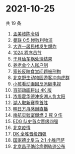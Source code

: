 # 2021-10-25

共 19 条

<!-- BEGIN -->
<!-- 最后更新时间 Mon Oct 25 2021 14:09:06 GMT+0800 (China Standard Time) -->

1. [孟美岐陈令韬](https://www.zhihu.com/search?q=孟美岐)
1. [曼联 0:5 惨败利物浦](https://www.zhihu.com/search?q=曼联)
1. [大连一居民楼发生爆炸](https://www.zhihu.com/search?q=大连爆炸)
1. [1024 程序员节](https://www.zhihu.com/search?q=程序员节)
1. [于月仙车祸处理结果](https://www.zhihu.com/search?q=于月仙)
1. [养老金个人账户制](https://www.zhihu.com/search?q=养老金)
1. [家长反映食堂问题被刑拘](https://www.zhihu.com/search?q=家长反映食堂问题被刑拘)
1. [北京野生动物园游客冲向虎群](https://www.zhihu.com/search?q=北京野生动物园)
1. [小孩看动画因反派砸电视](https://www.zhihu.com/search?q=动画片)
1. [百部动画将出 4K 版](https://www.zhihu.com/search?q=中国动画)
1. [浓眉霍华德冲突湖人负太阳](https://www.zhihu.com/search?q=湖人)
1. [湖人取新赛季首胜](https://www.zhihu.com/search?q=湖人)
1. [明日方舟感谢直播](https://www.zhihu.com/search?q=明日方舟)
1. [南航实验室爆燃 2 死 9 伤](https://www.zhihu.com/search?q=南京航空航天大学爆燃)
1. [EDG 队史首次晋级四强](https://www.zhihu.com/search?q=edg)
1. [北京疫情](https://www.zhihu.com/search?q=北京疫情)
1. [DK 全胜晋级四强](https://www.zhihu.com/search?q=DK)
1. [国家德比皇马 2:1 小胜巴萨](https://www.zhihu.com/search?q=皇马)
1. [北京昌平确诊病例轨迹公布](https://www.zhihu.com/search?q=北京确诊)

<!-- END -->
